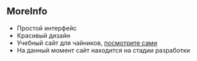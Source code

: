 ## MoreInfo

- Простой интерфейс
- Красивый дизайн
- Учебный сайт для чайников, [посмотрите сами](https://portyk.github.io/moreinfo/)
- На данный момент сайт находится на стадии разработки
